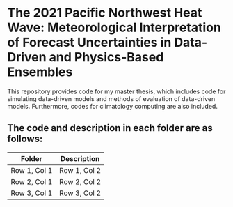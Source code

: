 # The 2021 Pacific Northwest Heat Wave: Meteorological Interpretation of Forecast Uncertainties in Data-Driven and Physics-Based Ensembles

This repository provides code for my master thesis, which includes code for simulating data-driven models and methods of evaluation of data-driven models. Furthermore, codes for climatology computing are also included.

## The code and description in each folder are as follows:

| Folder | Description |
|----------|----------|
| Row 1, Col 1 | Row 1, Col 2 | 
| Row 2, Col 1 | Row 2, Col 2 |
| Row 3, Col 1 | Row 3, Col 2 |
